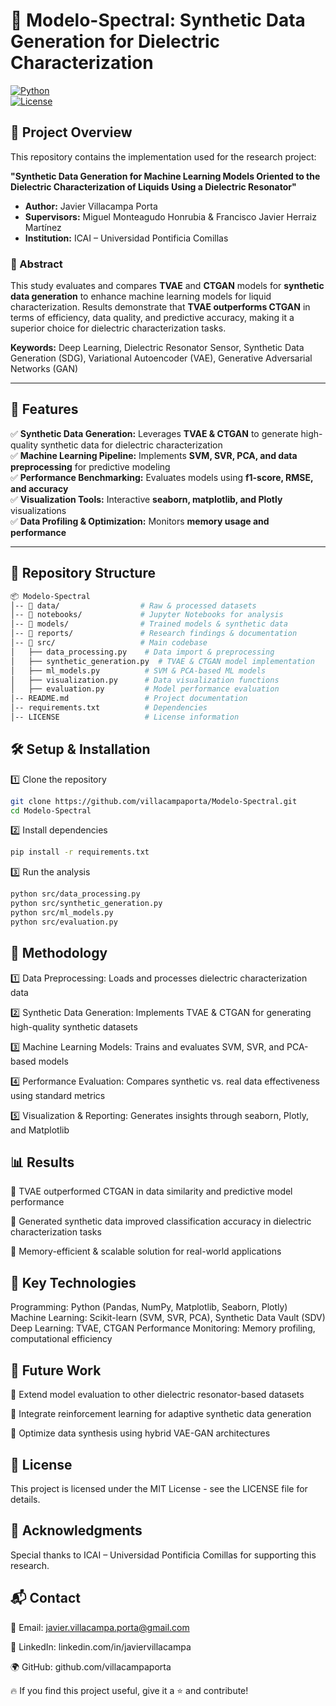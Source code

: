 # 📡 Modelo-Spectral: Synthetic Data Generation for Dielectric Characterization  

[![Python](https://img.shields.io/badge/Python-3.8%2B-blue.svg)](https://www.python.org/)  
[![License](https://img.shields.io/badge/License-MIT-green.svg)](LICENSE)  

## 📌 Project Overview  

This repository contains the implementation used for the research project:  

**"Synthetic Data Generation for Machine Learning Models Oriented to the Dielectric Characterization of Liquids Using a Dielectric Resonator"**  

- **Author:** Javier Villacampa Porta  
- **Supervisors:** Miguel Monteagudo Honrubia & Francisco Javier Herraiz Martínez  
- **Institution:** ICAI – Universidad Pontificia Comillas  

### 📖 Abstract  

This study evaluates and compares **TVAE** and **CTGAN** models for **synthetic data generation** to enhance machine learning models for liquid characterization. Results demonstrate that **TVAE outperforms CTGAN** in terms of efficiency, data quality, and predictive accuracy, making it a superior choice for dielectric characterization tasks.  

**Keywords:** Deep Learning, Dielectric Resonator Sensor, Synthetic Data Generation (SDG), Variational Autoencoder (VAE), Generative Adversarial Networks (GAN)  

---

## 🚀 Features  

✅ **Synthetic Data Generation:** Leverages **TVAE & CTGAN** to generate high-quality synthetic data for dielectric characterization  
✅ **Machine Learning Pipeline:** Implements **SVM, SVR, PCA, and data preprocessing** for predictive modeling  
✅ **Performance Benchmarking:** Evaluates models using **f1-score, RMSE, and accuracy**  
✅ **Visualization Tools:** Interactive **seaborn, matplotlib, and Plotly** visualizations  
✅ **Data Profiling & Optimization:** Monitors **memory usage and performance**  

---

## 📂 Repository Structure  

```bash
📦 Modelo-Spectral
│-- 📁 data/                  # Raw & processed datasets
│-- 📁 notebooks/             # Jupyter Notebooks for analysis
│-- 📁 models/                # Trained models & synthetic data
│-- 📁 reports/               # Research findings & documentation
│-- 📁 src/                   # Main codebase
│   ├── data_processing.py    # Data import & preprocessing
│   ├── synthetic_generation.py  # TVAE & CTGAN model implementation
│   ├── ml_models.py          # SVM & PCA-based ML models
│   ├── visualization.py      # Data visualization functions
│   ├── evaluation.py         # Model performance evaluation
│-- README.md                 # Project documentation
│-- requirements.txt          # Dependencies
│-- LICENSE                   # License information
```

## 🛠 Setup & Installation
1️⃣ Clone the repository
```bash
git clone https://github.com/villacampaporta/Modelo-Spectral.git
cd Modelo-Spectral
```
2️⃣ Install dependencies
```bash
pip install -r requirements.txt
```
3️⃣ Run the analysis
```bash
python src/data_processing.py
python src/synthetic_generation.py
python src/ml_models.py
python src/evaluation.py
```

## 🔬 Methodology

1️⃣ Data Preprocessing: Loads and processes dielectric characterization data

2️⃣ Synthetic Data Generation: Implements TVAE & CTGAN for generating high-quality synthetic datasets

3️⃣ Machine Learning Models: Trains and evaluates SVM, SVR, and PCA-based models

4️⃣ Performance Evaluation: Compares synthetic vs. real data effectiveness using standard metrics

5️⃣ Visualization & Reporting: Generates insights through seaborn, Plotly, and Matplotlib


## 📊 Results

🔹 TVAE outperformed CTGAN in data similarity and predictive model performance

🔹 Generated synthetic data improved classification accuracy in dielectric characterization tasks

🔹 Memory-efficient & scalable solution for real-world applications


## 📌 Key Technologies

Programming: Python (Pandas, NumPy, Matplotlib, Seaborn, Plotly)
Machine Learning: Scikit-learn (SVM, SVR, PCA), Synthetic Data Vault (SDV)
Deep Learning: TVAE, CTGAN
Performance Monitoring: Memory profiling, computational efficiency


## 🎯 Future Work

🔹 Extend model evaluation to other dielectric resonator-based datasets

🔹 Integrate reinforcement learning for adaptive synthetic data generation

🔹 Optimize data synthesis using hybrid VAE-GAN architectures


## 📜 License

This project is licensed under the MIT License - see the LICENSE file for details.


## 🤝 Acknowledgments

Special thanks to ICAI – Universidad Pontificia Comillas for supporting this research.


## 📬 Contact

📧 Email: javier.villacampa.porta@gmail.com

🔗 LinkedIn: linkedin.com/in/javiervillacampa

🌍 GitHub: github.com/villacampaporta


🔥 If you find this project useful, give it a ⭐ and contribute!
